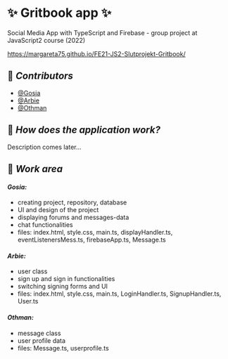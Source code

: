 # :sparkles: Gritbook app :sparkles:

Social Media App with TypeScript and Firebase - group project at JavaScript2 course (2022)  

https://margareta75.github.io/FE21-JS2-Slutprojekt-Gritbook/

## :pushpin: _Contributors_
- [@Gosia](https://github.com/margareta75)
- [@Arbie](https://github.com/ArbieTech)
- [@Othman](https://github.com/Othmaann)


## :pushpin: _How does the application work?_
Description comes later...

## :pushpin: _Work area_
#### _Gosia:_
* creating project, repository, database
* UI and design of the project
* displaying forums and messages-data
* chat functionalities 
* files: index.html, style.css, main.ts, displayHandler.ts, eventListenersMess.ts, firebaseApp.ts, Message.ts
#### _Arbie:_
* user class
* sign up and sign in functionalities
* switching signing forms and UI
* files: index.html, style.css, main.ts, LoginHandler.ts, SignupHandler.ts, User.ts
#### _Othman:_
* message class
* user profile data
* files: Message.ts, userprofile.ts

